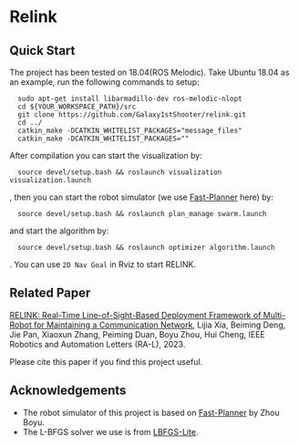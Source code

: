 # Relink
## Quick Start
The project has been tested on 18.04(ROS Melodic). Take Ubuntu 18.04 as an example, run the following commands to setup:
```
  sudo apt-get install libarmadillo-dev ros-melodic-nlopt
  cd ${YOUR_WORKSPACE_PATH}/src
  git clone https://github.com/Galaxy1stShooter/relink.git
  cd ../ 
  catkin_make -DCATKIN_WHITELIST_PACKAGES="message_files"
  catkin_make -DCATKIN_WHITELIST_PACKAGES=""
```

After compilation you can start the visualization by:
```
  source devel/setup.bash && roslaunch visualization visualization.launch
```

, then you can start the robot simulator (we use [Fast-Planner](https://github.com/HKUST-Aerial-Robotics/Fast-Planner) here) by:
```
  source devel/setup.bash && roslaunch plan_manage swarm.launch
```

and start the algorithm by:
```
  source devel/setup.bash && roslaunch optimizer algorithm.launch
```
. You can use `2D Nav Goal` in Rviz to start RELINK.

## Related Paper
[RELINK: Real-Time Line-of-Sight-Based Deployment Framework of Multi-Robot for Maintaining a Communication Network](https://ieeexplore.ieee.org/abstract/document/10290936/), Lijia Xia, Beiming Deng, Jie Pan, Xiaoxun Zhang, Peiming Duan, Boyu Zhou, Hui Cheng, IEEE Robotics and Automation Letters (RA-L), 2023.

Please cite this paper if you find this project useful.

## Acknowledgements
- The robot simulator of this project is based on [Fast-Planner](https://github.com/HKUST-Aerial-Robotics/Fast-Planner) by Zhou Boyu.
- The L-BFGS solver we use is from [LBFGS-Lite](https://github.com/ZJU-FAST-Lab/LBFGS-Lite).
